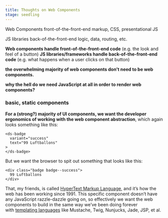```yaml
---
title: Thoughts on Web Components
stage: seedling
---
```


Web Components
front-of-the-front-end
markup, CSS, presentational JS

JS libraries
back-of-the-front-end
logic, data, routing, etc.

**Web components handle front-of-the-front-end code** (e.g. the look and feel of a button)
**JS libraries/frameworks handle back-of-the-front-end code** (e.g. what happens when a user clicks on that button)

**the overwhelming majority of web components don’t need to be web components.**

**why the hell do we need JavaScript at all in order to render web components?**

### basic, static components

**For a (strong?) majority of UI components, we want the developer ergonomics of working with the web component abstraction**, which again looks something like this:

```
<ds-badge
  variant="success" 
  text="99 Luftballons"
>
</ds-badge>
```

But we want the browser to spit out something that looks like this:

```
<div class="badge badge--success">
  99 Luftballons
</div>
```

That, my friends, is called [HyperText Markup Language](https://developer.mozilla.org/en-US/docs/Web/HTML), and it’s how the web has been working since 1991. This specific component doesn’t have any JavaScript razzle-dazzle going on, so effectively we want the web components to build in the same way we’ve been doing forever with [templating languages](https://en.wikipedia.org/wiki/Comparison_of_web_template_engines) like Mustache, Twig, Nunjucks, Jade, JSP, et al.